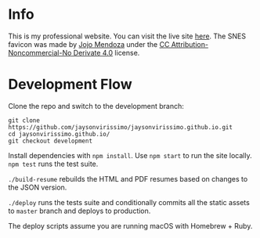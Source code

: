# Info
This is my professional website.
You can visit the live site [here](https://virissimo.info/).
The SNES favicon was made by [Jojo Mendoza](https://www.deviantart.com/hopstarter) under the [CC Attribution-Noncommercial-No Derivate 4.0](https://creativecommons.org/licenses/by-nc-nd/4.0/) license.

# Development Flow
Clone the repo and switch to the development branch:
```
git clone https://github.com/jaysonvirissimo/jaysonvirissimo.github.io.git
cd jaysonvirissimo.github.io/
git checkout development
```
Install dependencies with `npm install`.
Use `npm start` to run the site locally. 
`npm test` runs the test suite.

`./build-resume` rebuilds the HTML and PDF resumes based on changes to the JSON version.

`./deploy` runs the tests suite and conditionally commits all the static assets to `master` branch and deploys to production.

The deploy scripts assume you are running macOS with Homebrew + Ruby.